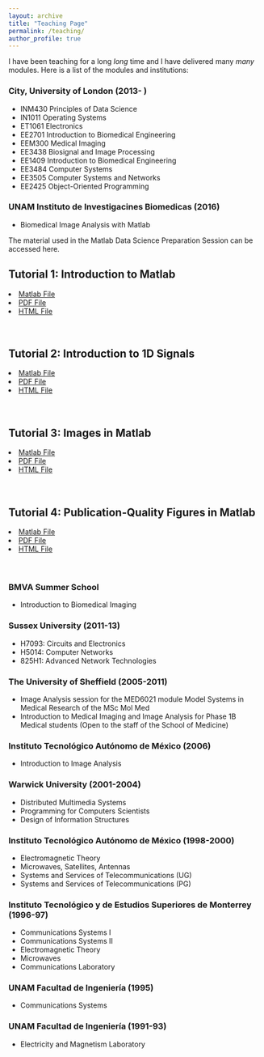 ```yaml
---
layout: archive
title: "Teaching Page"
permalink: /teaching/
author_profile: true
---
```


I have been teaching for a long *long* time and I have delivered many *many* modules. Here is a list of the modules and institutions:

<h3>City, University of London (2013- )</h3>

 * INM430   Principles of Data Science
 * IN1011   Operating Systems
 * ET1061   Electronics
 * EE2701   Introduction to Biomedical Engineering
 * EEM300   Medical Imaging
 * EE3438 	Biosignal and Image Processing
 * EE1409   Introduction to Biomedical Engineering
 * EE3484 	Computer Systems
 * EE3505 	Computer Systems and Networks
 * EE2425  	Object-Oriented Programming

 <h3>UNAM Instituto de Investigacines Biomedicas (2016)</h3>

* Biomedical Image Analysis with Matlab  


<p>The material used in the Matlab Data Science Preparation Session can be accessed here.</p>

<h2> Tutorial 1: Introduction to Matlab</h2>
<li><a href="tutorials/Tutorial_IntroductionToMatlab.m"> Matlab File </a></li>
<li><a href="tutorials/Tutorial_IntroductionToMatlab.pdf"> PDF File </a></li>
<li><a href="tutorials/Tutorial_IntroductionToMatlab.html"> HTML File </a></li>
<br><br>



<h2> Tutorial 2: Introduction to 1D Signals</h2>
<li><a href="tutorials/Tutorial_1D_SignalsInMatlab.m"> Matlab File </a></li>
<li><a href="tutorials/Tutorial_1D_SignalsInMatlab.pdf"> PDF File </a></li>
<li><a href="tutorials/Tutorial_1D_SignalsInMatlab.html"> HTML File </a></li>
<br><br>

<h2> Tutorial 3: Images in Matlab</h2>
<li><a href="tutorials/Tutorial_ImagesInMatlab.m"> Matlab File </a></li>
<li><a href="tutorials/Tutorial_ImagesInMatlab.pdf"> PDF File </a></li>
<li><a href="tutorials/Tutorial_ImagesInMatlab.html"> HTML File </a></li>
<br><br>


<h2> Tutorial 4: Publication-Quality Figures in Matlab </h2>
<li><a href="tutorials/Tutorial_PublicationQualityFigures.m"> Matlab File </a></li>
<li><a href="tutorials/Tutorial_PublicationQualityFigures.pdf"> PDF File </a></li>
<li><a href="tutorials/Tutorial_PublicationQualityFigures.html"> HTML File </a></li>
<br><br>



<h3>BMVA Summer School</h3>

* Introduction to Biomedical Imaging

<h3>Sussex University (2011-13)</h3>

 *  H7093: Circuits and Electronics
 *  H5014: Computer Networks
 *  825H1: Advanced Network Technologies

<h3>The University of Sheffield (2005-2011)</h3>

 * Image Analysis session for the MED6021 module Model Systems in Medical Research of the MSc Mol Med
 * Introduction to Medical Imaging and Image Analysis for Phase 1B Medical students (Open to the staff of the School of Medicine)

<h3> Instituto Tecnológico Autónomo de México (2006)</h3>

 *   Introduction to Image Analysis

<h3>Warwick University (2001-2004)</h3>

 *  Distributed Multimedia Systems
 *  Programming for Computers Scientists
 *  Design of Information Structures


<h3>Instituto Tecnológico Autónomo de México (1998-2000)</h3>

 *  Electromagnetic Theory
 *  Microwaves, Satellites, Antennas
 *  Systems and Services of Telecommunications (UG)
 *  Systems and Services of Telecommunications (PG)



<h3>Instituto Tecnológico y de Estudios Superiores de Monterrey (1996-97)</h3>

 *    Communications Systems I
 *    Communications Systems II
 *    Electromagnetic Theory
 *    Microwaves
 *    Communications Laboratory

 <h3>UNAM Facultad de Ingeniería (1995)</h3>

  *    Communications Systems

<h3>UNAM Facultad de Ingeniería (1991-93)</h3>

 *    Electricity and Magnetism Laboratory
